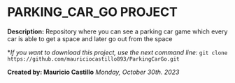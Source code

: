 # PARKING_CAR_GO PROJECT
**Description:**
Repository where you can see a parking car game which every car is able to get a space and later go out from the space

**If you want to download this project, use the next command line:*
``git clone https://github.com/mauriciocastillo893/ParkingCarGo.git``

**Created by: Mauricio Castillo**
*Monday, October 30th. 2023*

